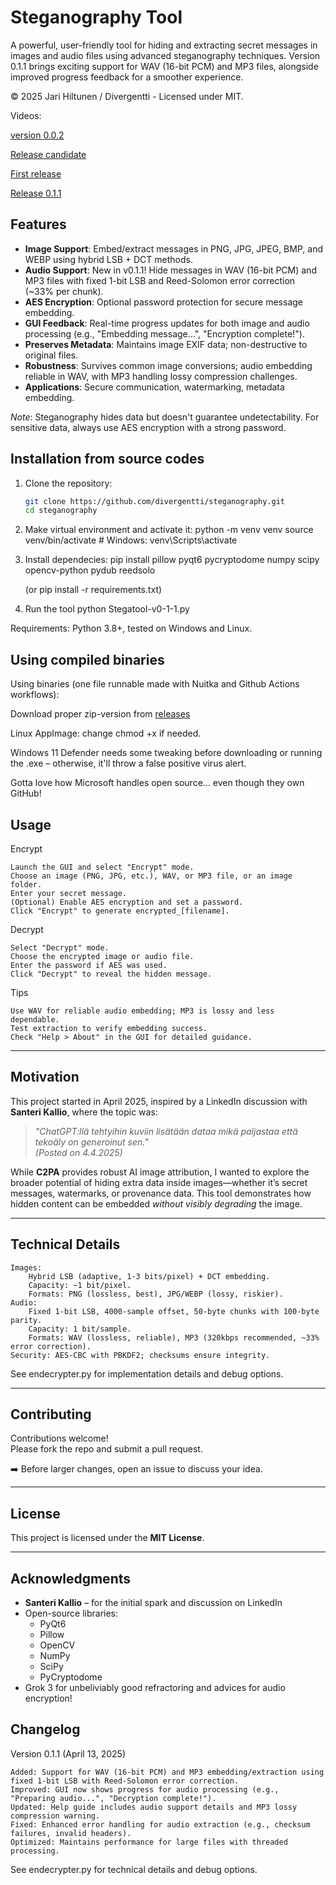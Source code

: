 # Steganography Tool

A powerful, user-friendly tool for hiding and extracting secret messages in images and audio files using advanced steganography techniques. Version 0.1.1 brings exciting support for WAV (16-bit PCM) and MP3 files, alongside improved progress feedback for a smoother experience.

© 2025 Jari Hiltunen / Divergentti - Licensed under MIT.

Videos: 

[version 0.0.2](https://youtu.be/oEhgSjQLx94)

[Release candidate](https://youtu.be/ssrKwqr9QbU)

[First release](https://youtu.be/1xZide8MJ7U)

[Release 0.1.1](https://youtu.be/oeHNhV9OSxs)

## Features

- **Image Support**: Embed/extract messages in PNG, JPG, JPEG, BMP, and WEBP using hybrid LSB + DCT methods.
- **Audio Support**: New in v0.1.1! Hide messages in WAV (16-bit PCM) and MP3 files with fixed 1-bit LSB and Reed-Solomon error correction (~33% per chunk).
- **AES Encryption**: Optional password protection for secure message embedding.
- **GUI Feedback**: Real-time progress updates for both image and audio processing (e.g., "Embedding message...", "Encryption complete!").
- **Preserves Metadata**: Maintains image EXIF data; non-destructive to original files.
- **Robustness**: Survives common image conversions; audio embedding reliable in WAV, with MP3 handling lossy compression challenges.
- **Applications**: Secure communication, watermarking, metadata embedding.

*Note*: Steganography hides data but doesn't guarantee undetectability. For sensitive data, always use AES encryption with a strong password.


## Installation from source codes

1. Clone the repository:
   ```bash
   git clone https://github.com/divergentti/steganography.git
   cd steganography

2. Make virtual environment and activate it:
    python -m venv venv
    source venv/bin/activate  # Windows: venv\Scripts\activate

3. Install dependecies:
    pip install pillow pyqt6 pycryptodome numpy scipy opencv-python pydub reedsolo

    (or pip install -r requirements.txt)

4.  Run the tool python Stegatool-v0-1-1.py

Requirements: Python 3.8+, tested on Windows and Linux.

## Using compiled binaries

Using binaries (one file runnable made with Nuitka and Github Actions workflows):

 Download proper zip-version from [releases](https://github.com/divergentti/steganography/releases/tag/steganography)

Linux AppImage: change chmod +x if needed.

Windows 11 Defender needs some tweaking before downloading or running the .exe – otherwise, it'll throw a false positive virus alert. 

Gotta love how Microsoft handles open source... even though they own GitHub!

## Usage

Encrypt

    Launch the GUI and select "Encrypt" mode.
    Choose an image (PNG, JPG, etc.), WAV, or MP3 file, or an image folder.
    Enter your secret message.
    (Optional) Enable AES encryption and set a password.
    Click "Encrypt" to generate encrypted_[filename].

Decrypt

    Select "Decrypt" mode.
    Choose the encrypted image or audio file.
    Enter the password if AES was used.
    Click "Decrypt" to reveal the hidden message.

Tips

    Use WAV for reliable audio embedding; MP3 is lossy and less dependable.
    Test extraction to verify embedding success.
    Check "Help > About" in the GUI for detailed guidance.

---

## Motivation

This project started in April 2025, inspired by a LinkedIn discussion with **Santeri Kallio**, where the topic was:

> *"ChatGPT:llä tehtyihin kuviin lisätään dataa mikä paljastaa että tekoäly on generoinut sen."*  
> *(Posted on 4.4.2025)*

While **C2PA** provides robust AI image attribution, I wanted to explore the broader potential of hiding extra data inside images—whether it’s secret messages, watermarks, or provenance data. This tool demonstrates how hidden content can be embedded *without visibly degrading* the image.

---

## Technical Details

    Images:
        Hybrid LSB (adaptive, 1-3 bits/pixel) + DCT embedding.
        Capacity: ~1 bit/pixel.
        Formats: PNG (lossless, best), JPG/WEBP (lossy, riskier).
    Audio:
        Fixed 1-bit LSB, 4000-sample offset, 50-byte chunks with 100-byte parity.
        Capacity: 1 bit/sample.
        Formats: WAV (lossless, reliable), MP3 (320kbps recommended, ~33% error correction).
    Security: AES-CBC with PBKDF2; checksums ensure integrity.

See endecrypter.py for implementation details and debug options.

---

## Contributing

Contributions welcome!  
Please fork the repo and submit a pull request.

➡️ Before larger changes, open an issue to discuss your idea.

---

## License

This project is licensed under the **MIT License**.

---

## Acknowledgments

- **Santeri Kallio** – for the initial spark and discussion on LinkedIn
- Open-source libraries:
  - PyQt6
  - Pillow
  - OpenCV
  - NumPy
  - SciPy
  - PyCryptodome
- Grok 3 for unbeliviably good refractoring and advices for audio encryption!


## Changelog

Version 0.1.1 (April 13, 2025)

    Added: Support for WAV (16-bit PCM) and MP3 embedding/extraction using fixed 1-bit LSB with Reed-Solomon error correction.
    Improved: GUI now shows progress for audio processing (e.g., "Preparing audio...", "Decryption complete!").
    Updated: Help guide includes audio support details and MP3 lossy compression warning.
    Fixed: Enhanced error handling for audio extraction (e.g., checksum failures, invalid headers).
    Optimized: Maintains performance for large files with threaded processing.

See endecrypter.py for technical details and debug options.

